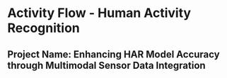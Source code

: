 # Activity Flow - Human Activity Recognition

## Project Name: Enhancing HAR Model Accuracy through Multimodal Sensor Data Integration